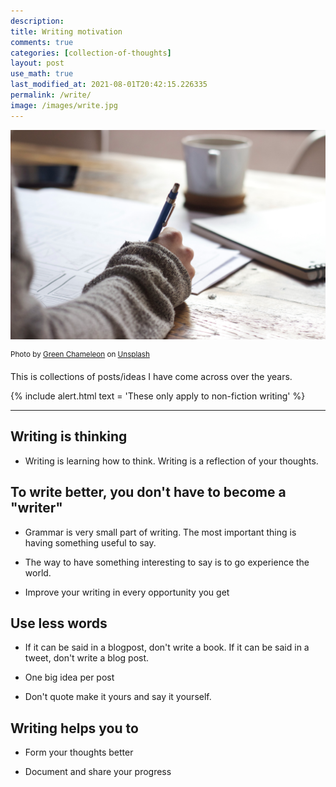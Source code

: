```yaml
---
description: 
title: Writing motivation
comments: true
categories: [collection-of-thoughts]
layout: post
use_math: true
last_modified_at: 2021-08-01T20:42:15.226335
permalink: /write/
image: /images/write.jpg
---
```


![](/images/write.jpg)

<sup>Photo by <a href="https://unsplash.com/@craftedbygc?utm_source=unsplash&amp;utm_medium=referral&amp;utm_content=creditCopyText">Green Chameleon</a> on <a href="https://unsplash.com/s/photos/write?utm_source=unsplash&amp;utm_medium=referral&amp;utm_content=creditCopyText">Unsplash</a></sup>

This is collections of posts/ideas I have come across over the years.


{% include alert.html text = 'These only apply to non-fiction writing' %}

***

## Writing is thinking

- Writing is learning how to think. Writing is a reflection of your thoughts.

## To write better, you don't have to become a "writer"

- Grammar is very small part of writing. The most important thing is having something useful to say.

- The way to have something interesting to say is to go experience the world.

- Improve your writing in every opportunity you get

## Use less words

- If it can be said in a blogpost, don't write a book. If it can be said in a tweet, don't write a blog post.

- One big idea per post

- Don't quote make it yours and say it yourself.

## Writing helps you to 

- Form your thoughts better
  
- Document and share your progress
